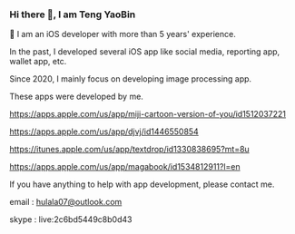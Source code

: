 ### Hi there 👋, I am Teng YaoBin

 🔭 I am an iOS developer with more than 5 years' experience.
 


In the past, I developed several iOS app like social media, reporting app, wallet app, etc.

 Since 2020, I mainly focus on developing image processing app.

 These apps were developed by me.


 https://apps.apple.com/us/app/miji-cartoon-version-of-you/id1512037221

 https://apps.apple.com/us/app/djvj/id1446550854

 https://itunes.apple.com/us/app/textdrop/id1330838695?mt=8u

 https://apps.apple.com/us/app/magabook/id1534812911?l=en
 



If you have anything to help with app development, please contact me.

email : hulala07@outlook.com

skype : live:2c6bd5449c8b0d43
